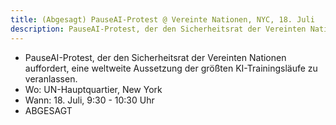 ```yaml
---
title: (Abgesagt) PauseAI-Protest @ Vereinte Nationen, NYC, 18. Juli
description: PauseAI-Protest, der den Sicherheitsrat der Vereinten Nationen auffordert, eine weltweite Aussetzung der größten KI-Trainingsläufe zu veranlassen.
---
```

- PauseAI-Protest, der den Sicherheitsrat der Vereinten Nationen auffordert, eine weltweite Aussetzung der größten KI-Trainingsläufe zu veranlassen.
- Wo: UN-Hauptquartier, New York
- Wann: 18. Juli, 9:30 - 10:30 Uhr
- ABGESAGT